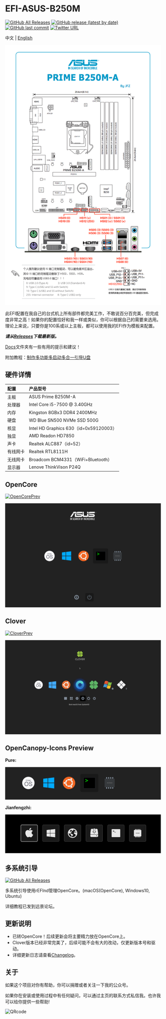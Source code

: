 EFI-ASUS-B250M
========

[![GitHub All Releases](https://img.shields.io/github/downloads/lichongjia/EFI-ASUS-B250M/total.svg?color=brightgreen&label=%E4%B8%8B%E8%BD%BD%E6%AC%A1%E6%95%B0)](https://github.com/lichongjia/EFI-ASUS-B250M/releases) [![GitHub release (latest by date)](https://img.shields.io/github/v/release/lichongjia/EFI-ASUS-B250M.svg?label=%E6%9C%80%E6%96%B0%E7%89%88%E6%9C%AC)](https://github.com/lichongjia/EFI-ASUS-B250M/releases) [![GitHub last commit](https://img.shields.io/github/last-commit/lichongjia/EFI-ASUS-B250M.svg?color=red&label=%E6%9C%80%E8%BF%91%E6%8F%90%E4%BA%A4)](https://github.com/lichongjia/EFI-ASUS-B250M/commits/master) [![Twitter URL](https://img.shields.io/twitter/url.svg?color=red&label=Twitter&style=social&url=https%3A%2F%2Ftwitter.com%2Flichongjia)](https://twitter.com/lichongjia)

中文 | [English](README_en.md)

<img title="USBmap" src="Docs/USBmap.png" alt="USBmap" data-align="center">

此EFI配置在我自己的台式机上所有部件都完美工作，不敢说百分百完美，但完成度非常之高！如果你的配置恰好和我一样或类似，你可以根据自己的需要来选用。理论上来说，只要你是100系或以上主板，都可以使用我的EFI作为模板来配置。

***请从[Releases](https://github.com/lichongjia/EFI-ASUS-B250M/releases)下载最新版。***

[Docs](Docs/)文件夹有一些有用的提示和建议！

附加教程：[制作多功能多启动多合一引导U盘](Docs/BootUSB.md)



## 硬件详情

| 配置     | 产品型号                               |
| :------- | :------------------------------------- |
| 主板     | ASUS Prime B250M-A                     |
| 处理器   | Intel Core i5-7500 @ 3.40GHz           |
| 内存     | Kingston 8GBx3 DDR4 2400MHz            |
| 硬盘     | WD Blue SN500 NVMe SSD 500G            |
| 核显     | Intel HD Graphics 630（id=0x59120003） |
| 独显     | AMD Readon HD7850                      |
| 声卡     | Realtek ALC887（id=52）                |
| 有线网卡 | Realtek RTL8111H                       |
| 无线网卡 | Broadcom BCM4331（WiFi+Bluetooth）     |
| 显示器   | Lenove ThinkVison P24Q                 |



## OpenCore

[![OpenCorePrev](https://img.shields.io/badge/OpenCore-%E4%B8%BB%E9%A2%98%E9%93%BE%E6%8E%A5-9cf)](https://github.com/lichongjia/OpenCanopy-Icons)

<img title="OpenCoreTheme" src="Docs/img/OpenCoreTheme_prev.png" alt="OpenCoreTheme_prev" data-align="center">



## Clover

[![CloverPrev](https://img.shields.io/badge/Clover-%E4%B8%BB%E9%A2%98%E9%93%BE%E6%8E%A5-9cf)](https://github.com/lichongjia/CloverVectorTheme)

<img title="CloverVectorTheme" src="Docs/img/CloverVectorTheme_prev.png" alt="CloverVectorTheme_prev" data-align="center">



## OpenCanopy-Icons Preview
**Pure:**

<p style="text-align: center">
    <img src="./Docs/img/Pure_Icons_prev.png">
</p>


**Jianfengzhi:**

<p style="text-align: center">
    <img src="./Docs/img/Jianfengzhi_Icons_prev.png">
</p>


## 多系统引导

[![GitHub All Releases](https://img.shields.io/badge/%E6%95%99%E7%A8%8B%E9%93%BE%E6%8E%A5-%E8%BF%9C%E6%99%AF%E8%AE%BA%E5%9D%9B-9cf.svg)](http://bbs.pcbeta.com/viewthread-1835917-1-1.html)

多系统引导使用rEFInd管理OpenCore。(macOS(OpenCore), Windows10, Ubuntu)

详细教程已发到远景论坛。



## 更新说明

* 已转OpenCore！后续更新会将主要精力放在OpenCore上。
* Clover版本已经非常完美了，后续可能不会有大的改动，仅更新版本号和驱动。
* 详细更新日志请查看[Changelog](Changelog.md)。



## 关于

如果这个项目对你有帮助，你可以捐赠或者关注一下我的公众号。

如果你在安装或使用过程中有任何疑问，可以通过主页的联系方式私信我。也许我可以给你提供一些帮助!

<img title="QRcode" src="Docs/img/QRcode.png" alt="QRcode" data-align="center">


